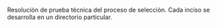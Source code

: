 Resolución de prueba técnica del proceso de selección.
Cada inciso se desarrolla en un directorio particular.
